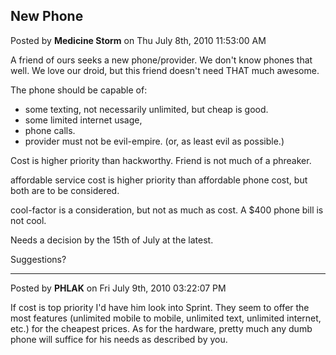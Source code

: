 ## New Phone
Posted by **Medicine Storm** on Thu July 8th, 2010 11:53:00 AM

A friend of ours seeks a new phone/provider. We don't know phones that well. We
love our droid, but this friend doesn't need THAT much awesome.

The phone should be capable of:

  * some texting, not necessarily unlimited, but cheap is good.
  * some limited internet usage,
  * phone calls.
  * provider must not be evil-empire. (or, as least evil as possible.)

Cost is higher priority than hackworthy. Friend is not much of a phreaker.

affordable service cost is higher priority than affordable phone cost, but both
are to be considered.

cool-factor is a consideration, but not as much as cost. A $400 phone bill is
not cool.

Needs a decision by the 15th of July at the latest.

Suggestions?

--------------------------------------------------------------------------------

Posted by **PHLAK** on Fri July 9th, 2010 03:22:07 PM

If cost is top priority I'd have him look into Sprint.  They seem to offer the
most features (unlimited mobile to mobile, unlimited text, unlimited internet,
etc.) for the cheapest prices.  As for the hardware, pretty much any dumb phone
will suffice for his needs as described by you.
